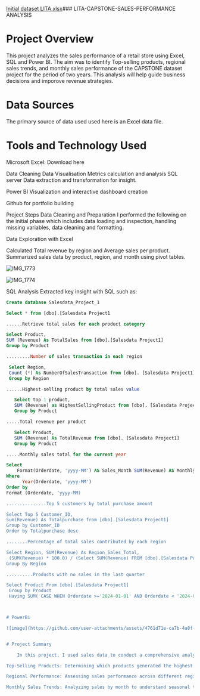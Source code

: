 [Initial dataset LITA.xlsx](https://github.com/user-attachments/files/17625072/Initial.dataset.LITA.xlsx)### LITA-CAPSTONE-SALES-PERFORMANCE ANALYSIS

# Project Overview
This project analyzes the sales performance of a retail store using Excel, SQL and Power BI. The aim was to identify Top-selling products, regional sales trends, and monthly sales performance of the CAPSTONE dataset project for the period of two years. This analysis will help guide business decisions and imporove revenue strategies.

# Data Sources
The primary source of data used used here is an Excel data file.

# Tools and Technology Used
Microsoft Excel: Download here

Data Cleaning
Data Visualisation
Metrics calculation and analysis
SQL server Data extraction and transformation for insight.

Power BI Visualization and interactive dashboard creation

Github for portfolio building

Project Steps
Data Cleaning and Preparation I performed the following on the initial phase which includes data loading and inspection, handling missing variables, data cleaning and formatting.

Data Exploration with Excel

Calculated Total revenue by region and Average sales per product.
Summarized sales data by product, region, and month using pivot tables.



![IMG_1773](https://github.com/user-attachments/assets/c2d75274-0f21-4d18-af78-d42dab12d46d)

![IMG_1774](https://github.com/user-attachments/assets/08798b6d-cfc5-464c-8bb6-672dbb71ab92)


SQL Analysis
Extracted key insight with SQL such as:

~~~sql 
Create database Salesdata_Project_1

Select * from [dbo].[Salesdata Project1

......Retrieve total sales for each product category

Select Product,
SUM (Revenue) As TotalSales from [dbo].[Salesdata Project1]
Group by Product

.........Number of sales transaction in each region

 Select Region,  
 Count (*) As NumberOfSalesTransaction from [dbo]. [Salesdata Project1]
 Group by Region

......Highest-selling product by total sales value

   Select top 1 product, 
   SUM (Revenue) as HighestSellingProduct from [dbo]. [Salesdata Project1]
   Group by Product

.....Total revenue per product

   Select Product, 
   SUM (Revenue) As TotalRevenue from [dbo]. [Salesdata Project1]
   Group by Product

.....Monthly sales total for the current year

Select
    Format(Orderdate, 'yyyy-MM') AS Sales_Month SUM(Revenue) AS Monthly_Sales_Total From [dbo].[Salesdata Project1]
Where
      Year(Orderdate, 'yyyy-MM')
Order by
Format (Orderdate, 'yyyy-MM)

...............Top 5 customers by total purchase amount

Select Top 5 Customer_ID,
Sum(Revenue) As Totalpurchase from [dbo].[Salesdata Project1]
Group by Customer_ID
Order by Totalpurchase desc

........Percentage of total sales contributed by each region

Select Region, SUM(Revenue) As Region_Sales_Total,
 (SUM(Revenue) * 100.0) / (Select SUM(Revenue) FROM [dbo].[Salesdata Project1] As Sales_percentage FROM [dbo].[Salesdata Project1]
Group By Region

..........Products with no sales in the last quarter

Select Product From [dbo].[Salesdata Project1]
 Group by Product
 Having SUM( CASE WHEN Orderdate >='2024-01-01' AND Orderdate < '2024-04-01' THEN 1 ELSE O END )



# PowerBi

![image](https://github.com/user-attachments/assets/4761d71e-ca7b-4a8f-bca8-6a6bf48554f4)


# Project Summary

    In this project, I used sales data to conduct a comprehensive analysis and identify key performance indicators, including:

Top-Selling Products: Determining which products generated the highest revenue and which products contributed the most to overall sales volume.

Regional Performance: Assessing sales performance across different regions to identify high-performing and underperforming areas.

Monthly Sales Trends: Analyzing sales by month to understand seasonal trends and identify any fluctuations in demand over the year.

